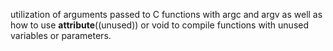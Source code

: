 utilization of arguments passed to C functions with argc and argv as well as how to use __attribute__((unused)) or void to compile functions with unused variables or parameters.
